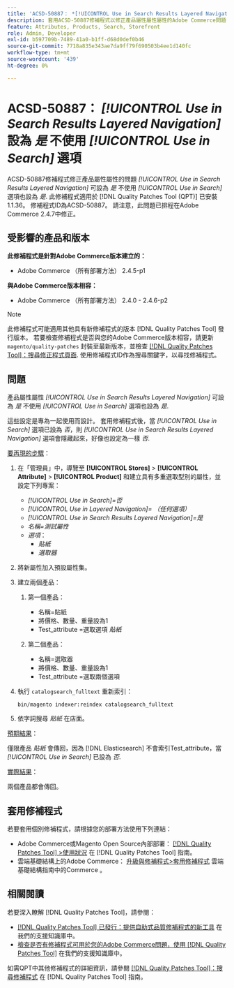 ```yaml
---
title: 'ACSD-50887： *[!UICONTROL Use in Search Results Layered Navigation]*設為Yes （是），不使用*[!UICONTROL Use in Search]*選項'
description: 套用ACSD-50887修補程式以修正產品屬性屬性屬性的Adobe Commerce問題*[!UICONTROL Use in Search Results Layered Navigation]*可設為*是*，而不使用*[!UICONTROL Use in Search]*選項也設為*是*。
feature: Attributes, Products, Search, Storefront
role: Admin, Developer
exl-id: b597709b-7489-41a0-b1ff-d68d0def0b46
source-git-commit: 7718a835e343ae7da9ff79f690503b4ee1d140fc
workflow-type: tm+mt
source-wordcount: '439'
ht-degree: 0%

---
```


# ACSD-50887： *[!UICONTROL Use in Search Results Layered Navigation]* 設為 *是* 不使用 *[!UICONTROL Use in Search]* 選項

ACSD-50887修補程式修正產品屬性屬性的問題 *[!UICONTROL Use in Search Results Layered Navigation]* 可設為 *是* 不使用 *[!UICONTROL Use in Search]* 選項也設為 *是*. 此修補程式適用於 [!DNL Quality Patches Tool (QPT)] 已安裝1.1.36。 修補程式ID為ACSD-50887。 請注意，此問題已排程在Adobe Commerce 2.4.7中修正。

## 受影響的產品和版本

**此修補程式是針對Adobe Commerce版本建立的：**

* Adobe Commerce （所有部署方法） 2.4.5-p1

**與Adobe Commerce版本相容：**

* Adobe Commerce （所有部署方法） 2.4.0 - 2.4.6-p2

>[!NOTE]
>
>此修補程式可能適用其他具有新修補程式的版本 [!DNL Quality Patches Tool] 發行版本。 若要檢查修補程式是否與您的Adobe Commerce版本相容，請更新 `magento/quality-patches` 封裝至最新版本，並檢查 [[!DNL Quality Patches Tool]：搜尋修正程式頁面](https://experienceleague.adobe.com/tools/commerce-quality-patches/index.html). 使用修補程式ID作為搜尋關鍵字，以尋找修補程式。

## 問題

產品屬性屬性 *[!UICONTROL Use in Search Results Layered Navigation]* 可設為 *是* 不使用 *[!UICONTROL Use in Search]* 選項也設為 *是*.

這些設定是專為一起使用而設計。 套用修補程式後，當 *[!UICONTROL Use in Search]* 選項已設為 *否*，則 *[!UICONTROL Use in Search Results Layered Navigation]* 選項會隱藏起來，好像也設定為一樣 *否*.

<u>要再現的步驟</u>：

1. 在「管理員」中，導覽至 **[!UICONTROL Stores]** > **[!UICONTROL Attribute]** > **[!UICONTROL Product]** 和建立具有多重選取型別的屬性，並設定下列專案：

   * *[!UICONTROL Use in Search]=否*
   * *[!UICONTROL Use in Layered Navigation]= （任何選項）*
   * *[!UICONTROL Use in Search Results Layered Navigation]=是*
   * *名稱=測試屬性*
   * *選項*：
      * *貼紙*
      * *選取器*

1. 將新屬性加入預設屬性集。
1. 建立兩個產品：

   1. 第一個產品：
      * 名稱=貼紙
      * 將價格、數量、重量設為1
      * Test_attribute =選取選項 *貼紙*

   1. 第二個產品：
      * 名稱=選取器
      * 將價格、數量、重量設為1
      * Test_attribute =選取兩個選項

1. 執行 `catalogsearch_fulltext` 重新索引：

   `bin/magento indexer:reindex catalogsearch_fulltext`

1. 依字詞搜尋 *貼紙* 在店面。

<u>預期結果</u>：

僅限產品 *貼紙* 會傳回，因為 [!DNL Elasticsearch] 不會索引Test_attribute，當 *[!UICONTROL Use in Search]* 已設為 *否*.

<u>實際結果</u>：

兩個產品都會傳回。

## 套用修補程式

若要套用個別修補程式，請根據您的部署方法使用下列連結：

* Adobe Commerce或Magento Open Source內部部署： [[!DNL Quality Patches Tool] >使用狀況](https://experienceleague.adobe.com/docs/commerce-operations/tools/quality-patches-tool/usage.html) 在 [!DNL Quality Patches Tool] 指南。
* 雲端基礎結構上的Adobe Commerce： [升級與修補程式>套用修補程式](https://experienceleague.adobe.com/docs/commerce-cloud-service/user-guide/develop/upgrade/apply-patches.html) 雲端基礎結構指南中的Commerce 。

## 相關閱讀

若要深入瞭解 [!DNL Quality Patches Tool]，請參閱：

* [[!DNL Quality Patches Tool] 已發行：提供自助式品質修補程式的新工具](/help/announcements/adobe-commerce-announcements/magento-quality-patches-released-new-tool-to-self-serve-quality-patches.md) 在我們的支援知識庫中。
* [檢查是否有修補程式可用於您的Adobe Commerce問題，使用 [!DNL Quality Patches Tool]](/help/support-tools/patches-available-in-qpt-tool/check-patch-for-magento-issue-with-magento-quality-patches.md) 在我們的支援知識庫中。

如需QPT中其他修補程式的詳細資訊，請參閱 [[!DNL Quality Patches Tool]：搜尋修補程式](https://experienceleague.adobe.com/tools/commerce-quality-patches/index.html) 在 [!DNL Quality Patches Tool] 指南。
